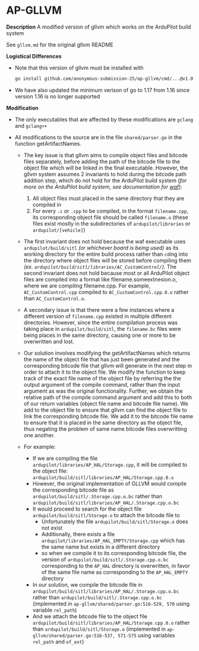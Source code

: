 # AP-GLLVM

<!-- add hyperlinks here  -->
**Description**
A modified version of gllvm which works on the ArduPilot build system 

See ```gllvm.md``` for the original gllvm README

**Logistical Differences**
- Note that this version of gllvm must be installed with 
    ```bash
    go install github.com/anonymous-submission-25/ap-gllvm/cmd/...@v1.0.4
    ```

- We have also updated the minimum verison of go to 1.17 from 1.16 since version 1.16 is no longer supported

**Modification**
- The only executables that are affected by these modifications are ```gclang``` and ```gclang++```

- All modifications to the source are in the file ```shared/parser.go``` in the function getArtifactNames.
    - The key issue is that gllvm aims to compile object files and bitcode files separately, before adding the path of the bitcode file to the object file which will be linked in the final executable. However, the gllvm system assumes 2 invariants to hold during the bitcode path addition step, which do not hold for the ArduPilot build system (*for more on the ArduPilot build system, see documentation for [waf](https://waf.io/book/)*): <!-- add a hyperlink here for waf --> 
        1. All object files must placed in the same directory that they are compiled in
        2. For every ```.c``` or ```.cpp``` to be compiled, in the format ```filename.cpp```, its corresponding object file should be called ```filename.o``` (these files exist mostly in the subdirectories of `ardupilot/libraries` or `ardupilot/[vehicle]`)

    - The first invariant does not hold because the waf executable uses ```ardupilot/build/sitl``` *(or whichever board is being used)* as its working directory for the entire build process rather than ```cd```ing into the directory where object files will be stored before compiling them *(ex. ```ardupilot/build/sitl/libraries/AC_CustomControl/```)*. The second invariant does not hold because most or all ArduPilot object files are compiled into a format like filename.someextnesion.o, where we are compiling filename.cpp. For example, ```AC_CustomControl.cpp``` compiled to ```AC_CustomControl.cpp.0.o``` rather than ```AC_CustomControl.o```.

    - A secondary issue is that there were a few instances where a different version of ```filename.cpp``` existed in multiple different directories. However, since the entire compilation process was taking place in ```ardupilot/build/sitl```, the ```filename.bc``` files were being places in the same directory, causing one or more to be overwritten and lost.
    
    - Our solution involves modifying the getArtifactNames which returns the name of the object file that has just been generated and the corresponding bitcode file that gllvm will generate in the next step in order to attach it to the object file. We modify the function to keep track of the exact file name of the object file by referring the the output argument of the compile command, rather than the input argument as was the original functionality. Further, we obtain the relative path of the compile command argument and add this to both of our return variables (object file name and bitcode file name). We add to the object file to ensure that gllvm can find the object file to link the corresponding bitcode file. We add it to the bitcode file name to ensure that it is placed in the same directory as the object file, thus negating the problem of same name bitcode files overwritting one another.
 
    - For example:
        - If we are compiling the file `ardupilot/libraries/AP_HAL/Storage.cpp`, it will be compiled to the object file: `ardupilot/build/sitl/libraries/AP_HAL/Storage.cpp.0.o`
        - However, the original implementation of GLLVM would compile the corresponding bitcode file as `ardupilot/build/sitl/.Storage.cpp.o.bc` rather than `ardupilot/build/sitl/libraries/AP_HAL/.Storage.cpp.o.bc`
        - It would proceed to search for the object file `ardupilot/build/sitl/Storage.o` to attach the bitcode file to
            - Unfortunately the file `ardupilot/build/sitl/Storage.o` does not exist
            - Additionally, there exists a file `ardupilot/libraries/AP_HAL_EMPTY/Storage.cpp` which has the same name but exists in a different directory
            - so when we compile it to its corresponding bitcode file, the version of `ardupilot/build/sitl/.Storage.cpp.o.bc` corresponding to the `AP_HAL` directory is overwritten, in favor of the same file name as corresponding to the `AP_HAL_EMPTY` directory
        - In our solution, we compile the bitcode file in `ardupilot/build/sitl/libraries/AP_HAL/.Storage.cpp.o.bc` rather than `ardupilot/build/sitl/.Storage.cpp.o.bc` (implemented in `ap-gllvm/shared/parser.go:516-529, 570`  using variable `rel_path`)
        - And we attach the bitcode file to the object file `ardupilot/build/sitl/libraries/AP_HAL/Storage.cpp.0.o` rather than `ardupilot/build/sitl/Storage.o` (implemented in `ap-gllvm/shared/parser.go:516-537, 571-575` using variables `rel_path` and `of_ext`)

